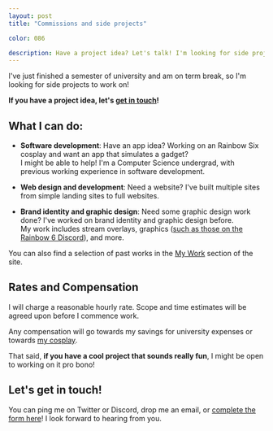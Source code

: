 ```yaml
---
layout: post
title: "Commissions and side projects"

color: 086

description: Have a project idea? Let's talk! I'm looking for side projects to work on during my term break. 
---
```


I've just finished a semester of university and am on term break, so I'm looking for side projects to work on! 

**If you have a project idea, let's [get in touch](/contact)!**

## What I can do:

* **Software development**: Have an app idea? Working on an Rainbow Six cosplay and want an app that simulates a gadget?  
I might be able to help! I'm a Computer Science undergrad, with previous working experience in software development. 

* **Web design and development**: Need a website? I've built multiple sites from simple landing sites to full websites. 

* **Brand identity and graphic design**: Need some graphic design work done? I've worked on brand identity and graphic design before.  
My work includes stream overlays, graphics ([such as those on the Rainbow 6 Discord](https://siege.dangeraspect.xyz/infographics)), and more.

You can also find a selection of past works in the [My Work](/projects) section of the site. 

## Rates and Compensation

I will charge a reasonable hourly rate. Scope and time estimates will be agreed upon before I commence work. 

Any compensation will go towards my savings for university expenses or towards [my cosplay](https://twitter.com/joeyfjj/status/1204411818094944256). 

That said, **if you have a cool project that sounds really fun**, I might be open to working on it pro bono! 

## Let's get in touch!

You can ping me on Twitter or Discord, drop me an email, or [complete the form here](/contact)! I look forward to hearing from you.

